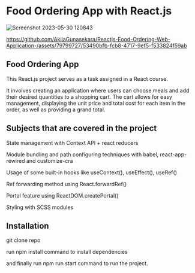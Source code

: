 <h1>Food Ordering App with React.js</h2>

![Screenshot 2023-05-30 120843](https://github.com/AkilaGunasekara/Reactjs-Food-Ordering-Web-Application-/assets/79799727/9fc39b5a-09ae-4317-869a-21db3f31c6ac)

https://github.com/AkilaGunasekara/Reactjs-Food-Ordering-Web-Application-/assets/79799727/53490bfb-fcb8-4717-9ef5-f533824f59ab
<h2>Food Ordering App</h2>
 <p>This React.js project serves as a task assigned in a React course. </p>
<p>It involves creating an application where users can choose meals and add their desired quantities to a shopping cart.
  The cart allows for easy management, displaying the unit price and total cost for each item in the order, as well as providing a grand total.</p>
  
<h2>Subjects that are covered in the project</h2>
<p>State management with Context API + react reducers</p>
<p>Module bundling and path configuring techniques with babel, react-app-rewired and customize-cra</p>
<p>Usage of some built-in hooks like useContext(), useEffect(), useRef()</p>
<p>Ref forwarding method using React.forwardRef()</p>
<p>Portal feature using ReactDOM.createPortal()</p>
<p>Styling with SCSS modules</p>

<h2>Installation</h2>
<p>git clone repo</p>
<p>run npm install command to install dependencies</p>
<p>and finally run npm run start command to run the project.</p>


